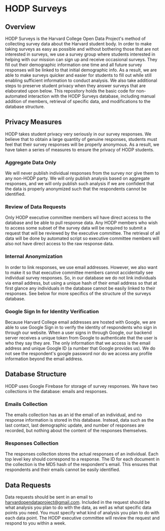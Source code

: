 # HODP Surveys

## Overview
HODP Surveys is the Harvard College Open Data Project's method of collecting survey data about the Harvard student body. In order to make taking surveys as easy as possible and without bothering those that are not interested in surveys, we use a survey group where students interested in helping with our mission can sign up and receive occasional surveys. They fill out their demographic information one time and all future survey responses will be linked to that initial demographic info. As a result, we are able to make surveys quicker and easier for students to fill out while still enabling sufficient information to conduct analysis. We also take additional steps to preserve student privacy when they answer surveys that are elaborated upon below. This repository holds the basic code for non-automated interaction with the HODP Surveys database, including manual addition of members, retrieval of specific data, and modifications to the database structure.

## Privacy Measures
HODP takes student privacy very seriously in our survey responses. We believe that to obtain a large quantity of genuine responses, students must feel that their survey responses will be properly anonymous. As a result, we have taken a series of measures to ensure the privacy of HODP students.

### Aggregate Data Only
We will never publish individual responses from the survey nor give them to any non-HODP party. We will only publish analysis based on aggregate responses, and we will only publish such analysis if we are confident that the data is properly anonymized such that the respondents cannot be identified.

### Review of Data Requests
Only HODP executive committee members wil have direct access to the database and be able to pull response data. Any HODP members who wish to access some subset of the survey data will be required to submit a request that will be reviewed by the executive committee. The retrieval of all data will be done by automated script so executive committee members will also not have direct access to the raw response data.

### Internal Anonymization
In order to link responses, we use email addresses. However, we also want to make it so that executive committee members cannot accidentally see individual survey responses. So, in our database we do not link individuals via email address, but using a unique hash of their email address so that at first glance any individuals in the database cannot be easily linked to their responses. See below for more specifics of the structure of the surveys database. 

### Google Sign In for Identity Verification
Because Harvard College email addresses are hosted with Google, we are able to use Google Sign in to verify the identity of respondents who sign in through our website. When a user signs in through Google, our backend server receives a unique token from Google to authenticate that the user is who they say they are. The only information that we access is the email address and unique Google ID (a number that Google provides us). We do not see the respondent's google password nor do we access any profile information beyond the email address. 

## Database Structure
HODP uses Google Firebase for storage of survey responses. We have two collections in the database: emails and responses.

### Emails Collection
The emails collection has as an id the email of an individual, and no response information is stored in this database. Instead, data such as the last contact, last demographic update, and number of responses are recorded, but nothing about the content of the responses themselves.

### Responses Collection
The responses collection stores the actual responses of an individual. Each top level key should correspond to a response. The ID for each document in the collection is the MD5 hash of the respondent's email. This ensures that respondents and their emails cannot be easily identified. 

## Data Requests
Data requests should be sent in an email to harvardopendataproject@gmail.com. Included in the request should be what analysis you plan to do with the data, as well as what specific data points you need. You must specify what kind of analysis you plan to do with each data point. The HODP executive committee will review the request and respond to you within a week.
